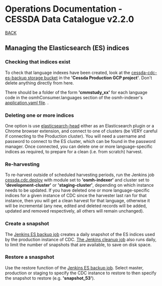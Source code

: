# Operations Documentation - CESSDA Data Catalogue v2.2.0

[BACK](README.md)


## Managing the Elasticsearch (ES) indices

### Checking that indices exist

To check that language indexes have been created, look at the [cessda-cdc-es-backup storage bucket](https://console.cloud.google.com/storage/browser/cessda-cdc-es-backup/indices/?organizationId=776004534695&project=cessda-prod) in the **'Cessda Production GCP project'**. Don't delete anything directly from here.

There should be a folder of the form **'cmmstudy_xx'** for each language code in the osmhConsumer.languages section of the osmh-indexer's [application.yaml file](https://bitbucket.org/cessda/cessda.cdc.osmh-indexer.cmm/src/master/src/main/resources/application.yml).
.

### Deleting one or more indices
One option is use [elasticsearch-head](https://mobz.github.io/elasticsearch-head/) either as an Elasticsearch plugin or a Chrome browser extension, and connect to one of clusters (be VERY careful if connecting to the Production cluster). You will need a username and password to connect to the ES cluster, which can be found in the password manager. Once connected, you can delete one or more language-specific indices as required, to prepare for a clean (i.e. from scratch) harvest.

### Re-harvesting

To re-harvest outside of scheduled harvesting periods, run the Jenkins job [cessda.cdc.deploy](https://jenkins.cessda.eu/view/CDC/job/cessda.cdc.deploy/job/master/build?delay=0sec) with module set to **'osmh-indexer'** and cluster set to **'development-cluster'** or **'staging-cluster'**, depending on which instance needs to be updated. If you have deleted one or more language-specific indices for a given instance of CDC since the harvester last ran for that instance, then you will get a clean harvest for that language, otherwise it will be incremental (any new, edited and deleted records will be added, updated and removed respectively, all others will remain unchanged).

### Create a snapshot

The [Jenkins ES backup job](https://jenkins.cessda.eu/view/CDC/job/cessda.cdc.es.backup/) creates a daily snapshot of the ES indices used by the production instance of CDC. [The Jenkins cleanup job](https://jenkins.cessda.eu/view/CDC/job/cessda.cdc.es.backup/job/Cleanup/) also runs daily, to limit the number of snapshots that are available, to save on disk space.

### Restore a snaspshot

Use the  restore function of the [Jenkins ES backup job](https://jenkins.cessda.eu/view/CDC/job/cessda.cdc.es.backup/job/Restore/). Select master, production or staging to specify the CDC instance to restore to then specify the snapshot to restore (e.g. **'snapshot_53'**).
